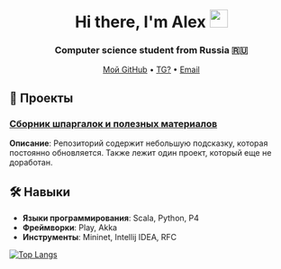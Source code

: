 <h1 align="center">Hi there, I'm Alex 
<img src="https://github.com/blackcater/blackcater/raw/main/images/Hi.gif" height="32"/></h1>
<h3 align="center">Computer science student from Russia 🇷🇺</h3>

<p align="center">
  <a href="https://github.com/AlexOv333">Мой GitHub</a> •
  <a href="">TG?</a> •
  <a href="mailto:ovchinnikovalex2002@yandex.ru">Email</a>
</p>

## 🚀 Проекты

### [Сборник шпаргалок и полезных материалов](https://github.com/AlexOv333/All_in_one)
**Описание**: Репозиторий содержит небольшую подсказку, которая постоянно обновляется. Также лежит один проект, который еще не доработан.

## 🛠️ Навыки

- **Языки программирования**: Scala, Python, P4
- **Фреймворки**: Play, Akka
- **Инструменты**: Mininet, Intellij IDEA, RFC

[![Top Langs](https://github-readme-stats.vercel.app/api/top-langs/?username=AlexOv333&layout=compact)](https://github.com/AlexOv333)

